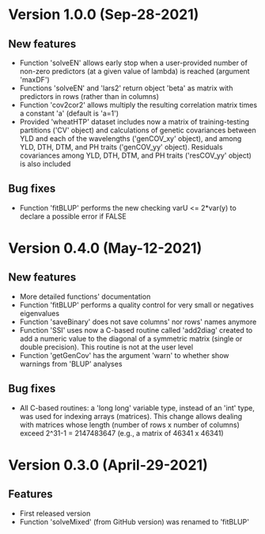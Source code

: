 # Version 1.0.0 (Sep-28-2021)

## New features

  - Function 'solveEN' allows early stop when a user-provided number of non-zero predictors (at a given value of lambda) is reached (argument 'maxDF')
  - Functions 'solveEN' and 'lars2' return object 'beta' as matrix with predictors in rows (rather than in columns)
  - Function 'cov2cor2' allows multiply the resulting correlation matrix times a constant 'a' (default is 'a=1')
  - Provided 'wheatHTP' dataset includes now a matrix of training-testing partitions ('CV' object) and calculations of genetic covariances between YLD and each of the wavelengths ('genCOV_xy' object), and among YLD, DTH, DTM, and PH traits ('genCOV_yy' object). Residuals covariances among YLD, DTH, DTM, and PH traits ('resCOV_yy' object) is also included

## Bug fixes

  - Function 'fitBLUP' performs the new checking varU <= 2*var(y) to declare a possible error if FALSE


# Version 0.4.0 (May-12-2021)

## New features

  - More detailed functions' documentation
  - Function 'fitBLUP' performs a quality control for very small or negatives eigenvalues
  - Function 'saveBinary' does not save columns' nor rows' names anymore
  - Function 'SSI' uses now a C-based routine called 'add2diag' created to add a numeric value to the diagonal of a symmetric matrix (single or double precision). This routine is not at the user level
  - Function 'getGenCov' has the argument 'warn' to whether show warnings from 'BLUP' analyses

## Bug fixes

  - All C-based routines: a 'long long' variable type, instead of an 'int' type, was used for indexing arrays (matrices). This change allows dealing with matrices whose length (number of rows x number of columns) exceed 2^31-1 = 2147483647 (e.g., a matrix of 46341 x 46341)  


# Version 0.3.0 (April-29-2021)

## Features

- First released version
- Function 'solveMixed' (from GitHub version) was renamed to 'fitBLUP'
